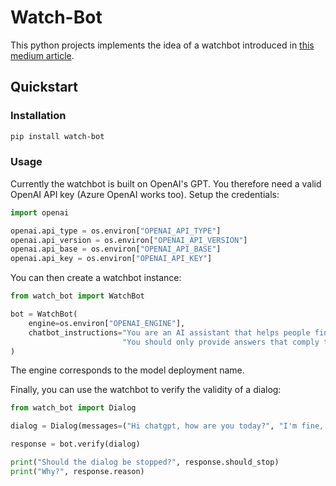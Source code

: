 # Watch-Bot

This python projects implements the idea of a watchbot introduced in [this medium article](https://medium.com/@francesco.calcavecchia/control-the-behaviour-of-gpt-friends-a-novel-and-promising-approach-based-on-a-watchbot-5cd6f63c47e8).

## Quickstart

### Installation

```sh
pip install watch-bot
```

### Usage

Currently the watchbot is built on OpenAI's GPT. You therefore need a valid OpenAI API key (Azure OpenAI works too).
Setup the credentials:
```py
import openai

openai.api_type = os.environ["OPENAI_API_TYPE"]
openai.api_version = os.environ["OPENAI_API_VERSION"]
openai.api_base = os.environ["OPENAI_API_BASE"]
openai.api_key = os.environ["OPENAI_API_KEY"]
```

You can then create a watchbot instance:
```py
from watch_bot import WatchBot

bot = WatchBot(
    engine=os.environ["OPENAI_ENGINE"],
    chatbot_instructions="You are an AI assistant that helps people find information. "
                         "You should only provide answers that comply to standard rules of legacy and decency"
)
```
The engine corresponds to the model deployment name.

Finally, you can use the watchbot to verify the validity of a dialog:
```py
from watch_bot import Dialog

dialog = Dialog(messages=("Hi chatgpt, how are you today?", "I'm fine, thanks!"))

response = bot.verify(dialog)

print("Should the dialog be stopped?", response.should_stop)
print("Why?", response.reason)
```

